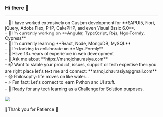 ### Hi there 👋
<hr/>
- 📕 I have worked extensively on Custom development for **SAPUI5, Fiori, jQuery, Adobe Flex, PHP, CakePHP, and even Visual Basic 6.0**.<br/>
- 🔭 I’m currently working on **Angular, TypeScript, Rxjs, Ngx-Formly, Cypress** <br/>
- 🌱 I’m currently learning **React, Node, MongoDB, MySQL** <br/>
- 👯 I’m looking to collaborate on **Ngx-Formly** <br/>
- 🤔 Have 13+ years of experience in web development. <br/>
- 💬 Ask me about **https://manojchaurasiya.com** <br/>
- 📫 Want to stable your product, issues, support or tech expertise then you are right place let's text me and connect: **manoj.chaurasiya@gmail.com** <br/>
- 😄 Philosophy: life moves on like water... <br/>
- ⚡ Fun fact: Let's connect to learn Python and UI stuff. <br/>
- 🧲 Ready for any tech learning as a Challenge for Solution purposes. <br/><br/>
<img src="https://github-readme-stats.vercel.app/api?username=riaconsultant"/><br/>
<br/>
🙏Thank you for Patience 🙏<br/>
